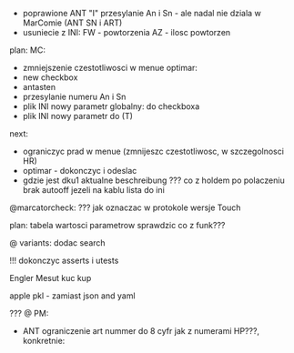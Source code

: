- poprawione ANT "I" przesylanie An i Sn - ale nadal nie dziala w MarComie (ANT SN  i ART)
- usuniecie z INI: FW - powtorzenia AZ - ilosc powtorzen

plan:
MC:
- zmniejszenie czestotliwosci w menue
optimar:
- new checkbox
- antasten
- przesylanie numeru An i Sn
- plik INI nowy parametr globalny: do checkboxa
- plik INI nowy parametr do (T)


next:
- ograniczyc prad w menue (zmnijeszc czestotliwosc, w szczegolnosci HR)
- optimar - dokonczyc i odeslac
- gdzie jest dku1 aktualne beschreibung
??? co z holdem po polaczeniu
brak autooff  jezeli na kablu
lista do ini


@marcatorcheck:
??? jak oznaczac w protokole wersje Touch

plan:
tabela wartosci parametrow
sprawdzic co z funk???

@ variants: dodac search

!!! dokonczyc asserts i utests


Engler
Mesut
kuc
kup

apple pkl - zamiast json and yaml


??? @ PM:
- ANT ograniczenie art nummer do 8 cyfr jak z numerami HP???, konkretnie: 
